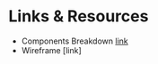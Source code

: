 # Links & Resources

- Components Breakdown [link](https://github.com/diannegabriel/HypeHUB/blob/master/planning/components.md)
- Wireframe [link]
